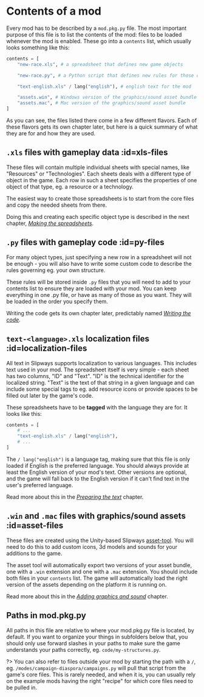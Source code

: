 # Contents of a mod

Every mod has to be described by a `mod.pkg.py` file. The most important purpose of this file is to list the contents of the mod: files to be loaded whenever the mod is enabled. These go into a `contents` list, which usually looks something like this:

```py
contents = [
    "new-race.xls", # a spreadsheet that defines new game objects

    "new-race.py", # a Python script that defines new rules for those objects

    "text-english.xls" / lang("english"), # english text for the mod

    "assets.win", # Windows version of the graphics/sound asset bundle
    "assets.mac", # Mac version of the graphics/sound asset bundle
]
```

As you can see, the files listed there come in a few different flavors. Each of these flavors gets its own chapter later, but here is a quick summary of what they are for and how they are used.

## `.xls` files with gameplay data :id=xls-files

These files will contain multiple individual sheets with special names, like "Resources" or "Technologies". Each sheets deals with a different type of object in the game. Each row in such a sheet specifies the properties of one object of that type, eg. a resource or a technology.

The easiest way to create those spreadsheets is to start from the core files and copy the needed sheets from there.

Doing this and creating each specific object type is described in the next chapter, *[Making the spreadsheets](creating/spreadsheets.md)*.

## `.py` files with gameplay code :id=py-files

For many object types, just specifying a new row in a spreadsheet will not be enough - you will also have to write some custom code to describe the rules governing eg. your own structure.

These rules will be stored inside `.py` files that you will need to add to your contents list to ensure they are loaded with your mod. You can keep everything in one .py file, or have as many of those as you want. They will be loaded in the order you specify them.

Writing the code gets its own chapter later, predictably named *[Writing the code](creating/code.md)*.

## `text-<language>.xls` localization files :id=localization-files

All text in Slipways supports localization to various languages. This includes text used in your mod.  The spreadsheet itself is very simple - each sheet has two columns, "ID" and "Text". "ID" is the technical identifier for the localized string. "Text" is the text of that string in a given language and can include some special tags to eg. add resource icons or provide spaces to be filled out later by the game's code.

These spreadsheets have to be **tagged** with the language they are for. It looks like this:

```py
contents = [
    # ...
    "text-english.xls" / lang("english"),
    # ...
]
```

The `/ lang("english")` is a language tag, making sure that this file is only loaded if English is the preferred language. You should always provide at least the English version of your mod's text. Other versions are optional, and the game will fall back to the English version if it can't find text in the user's preferred language.

Read more about this in the *[Preparing the text](creating/text.md)* chapter.

## `.win` and `.mac` files with graphics/sound assets :id=asset-files

These files are created using the Unity-based Slipways [asset-tool](https://github.com/slipways-game/asset-tool). You will need to do this to add custom icons, 3d models and sounds for your additions to the game. 

The asset tool will automatically export two versions of your asset bundle, one with a `.win` extension and one with a `.mac` extension. You should include both files in your `contents` list. The game will automatically load the right version of the assets depending on the platform it is running on.

Read more about this in the *[Adding graphics and sound](creating/assets.md)* chapter.

## Paths in mod.pkg.py

All paths in this file are relative to where your mod.pkg.py file is located, by default. If you want to organize your things in subfolders below that, you should only use forward slashes in your paths to make sure the game understands your paths correctly, eg. `code/my-structures.py`.

?> You can also refer to files outside your mod by starting the path with a `/`, eg. `/modes/campaign-diaspora/campaigns.py` will pull that script from the game's core files. This is rarely needed, and when it is, you can usually rely on the example mods having the right "recipe" for which core files need to be pulled in.

